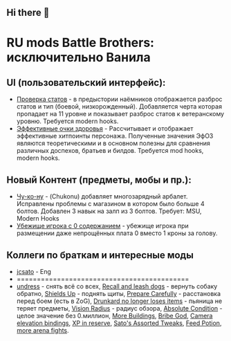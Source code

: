## Hi there 👋
# RU mods Battle Brothers: исключительно Ванила
## UI (пользовательский интерфейс):
- [Проверка статов](https://github.com/DeadJacks/Check_Stats) - в предыстории наёмников отображается разброс статов и тип (боевой, низкорожденный). Добавляется черта которая пропадает на 11 уровне и показывает разброс статов к ветеранскому уровню. Требуется modern hooks.
- [Эффективные очки здоровья](https://github.com/DeadJacks/effective_hitpoints_ru) - Рассчитывает и отображает эффективные хитпоинты персонажа. Полученные значения ЭфОЗ являются теоретическими и в основном полезны для сравнения различных доспехов, братьев и билдов. Требуется mod hooks, modern hooks.
## Новый Контент (предметы, мобы и пр.):
- [Чу-ко-ну](https://github.com/DeadJacks/Chukonu) - (Chukonu) добавляет многозарядный арбалет. Исправлены проблемы с магазином в котором было больше 4 болтов. Добавлен 3 навык на залп из 3 болтов. Требует: MSU, Modern Hooks
- [Убежище игрока с 0 содержанием](https://github.com/DeadJacks/Player_Hideout_Change) - убежище игрока при размещении даже непрощённых плата 0 вместо 1 кроны за голову.
## Коллеги по браткам и интересные моды
- [jcsato](https://github.com/jcsato) - Eng
- ===========================================
- [undress](https://www.nexusmods.com/battlebrothers/mods/338) - снять всё со всех, [Recall and leash dogs](https://www.nexusmods.com/battlebrothers/mods/309) - вернуть собаку обратно, [Shields Up](https://www.nexusmods.com/battlebrothers/mods/51) - поднять щиты, [Prepare Carefully](https://www.nexusmods.com/battlebrothers/mods/571) - расстановка перед боем (есть в ZoG), [Drunkard no longer loses items](https://www.nexusmods.com/battlebrothers/mods/707) - пьяница не теряет предметы, [Vision Radius](https://www.nexusmods.com/battlebrothers/mods/487) - радиус обзора, [Absolute Condition](https://www.nexusmods.com/battlebrothers/mods/573) - целое значение без 0.миллион, [More Buildings](https://www.nexusmods.com/battlebrothers/mods/539), [Bribe God](https://www.nexusmods.com/battlebrothers/mods/502), [Camera elevation bindings](https://www.nexusmods.com/battlebrothers/mods/458), [XP in reserve](https://www.nexusmods.com/battlebrothers/mods/58), [Sato's Assorted Tweaks](https://www.nexusmods.com/battlebrothers/mods/343), [Feed Potion](https://www.nexusmods.com/battlebrothers/mods/136), [more arena fights](https://www.nexusmods.com/battlebrothers/mods/291).
<!--
**DeadJacks/DeadJacks** is a ✨ _special_ ✨ repository because its `README.md` (this file) appears on your GitHub profile.

Here are some ideas to get you started:

- 🔭 I’m currently working on ...
- 🌱 I’m currently learning ...
- 👯 I’m looking to collaborate on ...
- 🤔 I’m looking for help with ...
- 💬 Ask me about ...
- 📫 How to reach me: ...
- 😄 Pronouns: ...
- ⚡ Fun fact: ...
-->
